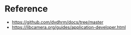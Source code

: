 # Reference
* https://github.com/dvdhrm/docs/tree/master
* https://libcamera.org/guides/application-developer.html

